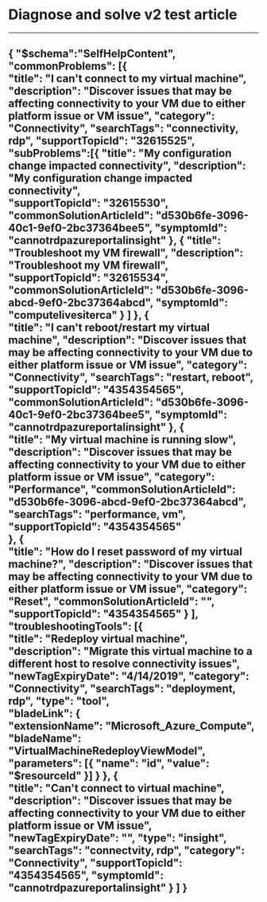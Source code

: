 <properties
pageTitle="Top common problems for compute"
description="Menu based workflow document for top compute problems"        
service="microsoft.compute"
resource="virtualmachines"
authors="gansmore"
displayOrder=""
articleId="7bd33a4a-8d59-4f16-a965-f1ac9deb730e"
selfHelpType="diagnoseandsolve"
resourceTags="linux"
productPesIds="15571"
cloudEnvironments="public"
/>
# Diagnose and solve v2 test article 
---
{
	"$schema":"SelfHelpContent",
	"commonProblems": [{				    
			"title": "I can't connect to my virtual machine",
			"description": "Discover issues that may be affecting connectivity to your VM due to either  platform issue or VM issue",
			"category": "Connectivity",
			"searchTags": "connectivity, rdp",
			"supportTopicId": "32615525",
			"subProblems":[{
					"title": "My configuration change impacted connectivity",
					"description": "My configuration change impacted connectivity",										
					"supportTopicId": "32615530",
					"commonSolutionArticleId": "d530b6fe-3096-40c1-9ef0-2bc37364bee5",
					"symptomId": "cannotrdpazureportalinsight"
				},
				{
					"title": "Troubleshoot my VM firewall",
					"description": "Troubleshoot my VM firewall",										
					"supportTopicId": "32615534",
					"commonSolutionArticleId": "d530b6fe-3096-abcd-9ef0-2bc37364abcd",
					"symptomId": "computelivesiterca"
				}
			]
		}, {			         
			"title": "I can't reboot/restart my virtual machine",
			"description": "Discover issues that may be affecting connectivity to your VM due to either  platform issue or VM issue",
			"category": "Connectivity",
			"searchTags": "restart, reboot",
			"supportTopicId": "4354354565",
			"commonSolutionArticleId": "d530b6fe-3096-40c1-9ef0-2bc37364bee5",
			"symptomId": "cannotrdpazureportalinsight"
		},
		{				    
			"title": "My virtual machine is running slow",
			"description": "Discover issues that may be affecting connectivity to your VM due to either  platform issue or VM issue",
			"category": "Performance",
			"commonSolutionArticleId": "d530b6fe-3096-abcd-9ef0-2bc37364abcd",
			"searchTags": "performance, vm",			
			"supportTopicId": "4354354565"				    
		}, 
		{				    
			"title": "How do I reset password of my virtual machine?",
			"description": "Discover issues that may be affecting connectivity to your VM due to either  platform issue or VM issue",
			"category": "Reset",
			"commonSolutionArticleId": "",
			"supportTopicId": "4354354565"
		}
	],
	"troubleshootingTools": [{			        				        
			"title": "Redeploy virtual machine",
			"description": "Migrate this virtual machine to a different host to resolve connectivity issues",
			"newTagExpiryDate": "4/14/2019",
			"category": "Connectivity",
			"searchTags": "deployment, rdp", 
			"type": "tool",		
			"bladeLink": {				
				"extensionName": "Microsoft_Azure_Compute",
				"bladeName": "VirtualMachineRedeployViewModel",
				"parameters": [{
					"name": "id",
					"value": "$resourceId"
				}]
			}
		},
		{				    
			"title": "Can't connect to virtual machine",
			"description": "Discover issues that may be affecting connectivity to your VM due to either  platform issue or VM issue",
			"newTagExpiryDate": "",
			"type": "insight",
			"searchTags": "connectvity, rdp",
			"category": "Connectivity",
			"supportTopicId": "4354354565",
			"symptomId": "cannotrdpazureportalinsight"
		}
	]
}
---

